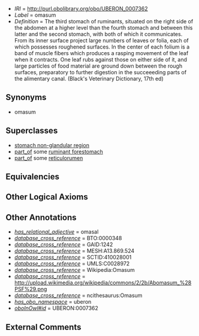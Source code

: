  * *IRI* = http://purl.obolibrary.org/obo/UBERON_0007362
 * *Label* = omasum
 * *Definition* = The third stomach of ruminants, situated on the right side of the abdomen at a higher level than the fourth stomach and between this latter and the second stomach, with both of which it communicates. From its inner surface project large numbers of leaves or folia, each of which possesses roughened surfaces. In the center of each folium is a band of muscle fibers which produces a rasping movement of the leaf when it contracts. One leaf rubs against those on either side of it, and large particles of food material are ground down between the rough surfaces, preparatory to further digestion in the succeeeding parts of the alimentary canal. (Black's Veterinary Dictionary, 17th ed)

## Synonyms

 * omasum

## Superclasses

 * [stomach non-glandular region](../../UBERON/54/UBERON_0011954.md)
 * [part_of](../../BFO/50/BFO_0000050.md) some [ruminant forestomach](../../UBERON/59/UBERON_0007359.md)
 * [part_of](../../BFO/50/BFO_0000050.md) some [reticulorumen](../../UBERON/64/UBERON_0007364.md)

## Equivalencies


## Other Logical Axioms


## Other Annotations

 * *[has_relational_adjective](../../UBPROP/07/UBPROP_0000007.md)* = omasal
 * *[database_cross_reference](../../ef/oboInOwl#hasDbXref.md)* = BTO:0000348
 * *[database_cross_reference](../../ef/oboInOwl#hasDbXref.md)* = GAID:1242
 * *[database_cross_reference](../../ef/oboInOwl#hasDbXref.md)* = MESH:A13.869.524
 * *[database_cross_reference](../../ef/oboInOwl#hasDbXref.md)* = SCTID:410028001
 * *[database_cross_reference](../../ef/oboInOwl#hasDbXref.md)* = UMLS:C0028972
 * *[database_cross_reference](../../ef/oboInOwl#hasDbXref.md)* = Wikipedia:Omasum
 * *[database_cross_reference](../../ef/oboInOwl#hasDbXref.md)* = http://upload.wikimedia.org/wikipedia/commons/2/2b/Abomasum_%28PSF%29.png
 * *[database_cross_reference](../../ef/oboInOwl#hasDbXref.md)* = ncithesaurus:Omasum
 * *[has_obo_namespace](../../ce/oboInOwl#hasOBONamespace.md)* = uberon
 * *[oboInOwl#id](../../id/oboInOwl#id.md)* = UBERON:0007362

## External Comments


